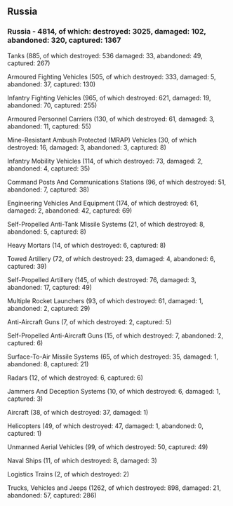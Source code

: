 
 
 ## Russia
 
 ### Russia - 4814, of which: destroyed: 3025, damaged: 102, abandoned: 320, captured: 1367

 

 

 Tanks (885, of which destroyed: 536 damaged: 33, abandoned: 49, captured: 267)

 Armoured Fighting Vehicles (505, of which destroyed: 333, damaged: 5, abandoned: 37, captured: 130)

 Infantry Fighting Vehicles (965, of which destroyed: 621, damaged: 19, abandoned: 70, captured: 255)

 Armoured Personnel Carriers (130, of which destroyed: 61, damaged: 3, abandoned: 11, captured: 55)

 Mine-Resistant Ambush Protected (MRAP) Vehicles (30, of which destroyed: 16, damaged: 3, abandoned: 3, captured: 8)

 Infantry Mobility Vehicles (114, of which destroyed: 73, damaged: 2, abandoned: 4, captured: 35)

 Command Posts And Communications Stations (96, of which destroyed: 51, abandoned: 7, captured: 38)

 Engineering Vehicles And Equipment (174, of which destroyed: 61, damaged: 2, abandoned: 42, captured: 69)

 Self-Propelled Anti-Tank Missile Systems (21, of which destroyed: 8, abandoned: 5, captured: 8)

 Heavy Mortars (14, of which destroyed: 6, captured: 8)

 Towed Artillery (72, of which destroyed: 23, damaged: 4, abandoned: 6, captured: 39)

 Self-Propelled Artillery (145, of which destroyed: 76, damaged: 3, abandoned: 17, captured: 49)

 Multiple Rocket Launchers (93, of which destroyed: 61, damaged: 1, abandoned: 2, captured: 29)

 Anti-Aircraft Guns (7, of which destroyed: 2, captured: 5)

 Self-Propelled Anti-Aircraft Guns (15, of which destroyed: 7, abandoned: 2, captured: 6)

 Surface-To-Air Missile Systems (65, of which destroyed: 35, damaged: 1, abandoned: 8, captured: 21)

 Radars (12, of which destroyed: 6, captured: 6)

 Jammers And Deception Systems (10, of which destroyed: 6, damaged: 1, captured: 3)

 Aircraft (38, of which destroyed: 37, damaged: 1)

 Helicopters (49, of which destroyed: 47, damaged: 1, abandoned: 0, captured: 1)

 Unmanned Aerial Vehicles (99, of which destroyed: 50, captured: 49)

 Naval Ships (11, of which destroyed: 8, damaged: 3)

 Logistics Trains (2, of which destroyed: 2)

 Trucks, Vehicles and Jeeps (1262, of which destroyed: 898, damaged: 21, abandoned: 57, captured: 286)

